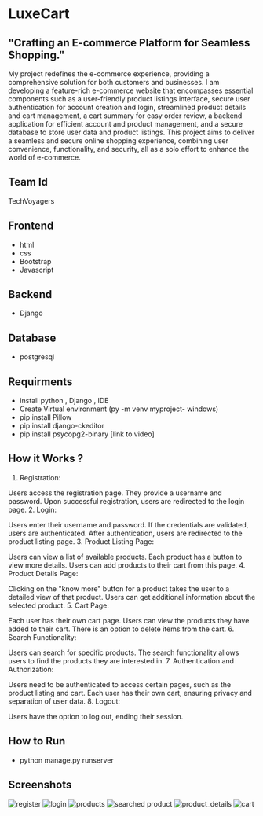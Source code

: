 
# LuxeCart
## "Crafting an E-commerce Platform for Seamless Shopping."
My project redefines the e-commerce experience, providing a comprehensive solution for both customers and businesses. I am developing a feature-rich e-commerce website that encompasses essential components such as a user-friendly product listings interface, secure user authentication for account creation and login, streamlined product details and cart management, a cart summary for easy order review, a backend application for efficient account and product management, and a secure database to store user data and product listings. This project aims to deliver a seamless and secure online shopping experience, combining user convenience, functionality, and security, all as a solo effort to enhance the world of e-commerce.
## Team Id
TechVoyagers
## Frontend
- html
- css
- Bootstrap
- Javascript
## Backend
- Django
## Database
- postgresql
## Requirments
- install python , Django , IDE
- Create Virtual environment (py -m venv myproject- windows)
- pip install Pillow
- pip install django-ckeditor
- pip install psycopg2-binary
[link to video]
## How it Works ?
1. Registration:

Users access the registration page.
They provide a username and password.
Upon successful registration, users are redirected to the login page.
2. Login:

Users enter their username and password.
If the credentials are validated, users are authenticated.
After authentication, users are redirected to the product listing page.
3. Product Listing Page:

Users can view a list of available products.
Each product has a button to view more details.
Users can add products to their cart from this page.
4. Product Details Page:

Clicking on the "know more" button for a product takes the user to a detailed view of that product.
Users can get additional information about the selected product.
5. Cart Page:

Each user has their own cart page.
Users can view the products they have added to their cart.
There is an option to delete items from the cart.
6. Search Functionality:

Users can search for specific products.
The search functionality allows users to find the products they are interested in.
7. Authentication and Authorization:

Users need to be authenticated to access certain pages, such as the product listing and cart.
Each user has their own cart, ensuring privacy and separation of user data.
8. Logout:

Users have the option to log out, ending their session.

   
## How to Run
- python manage.py runserver
  
## Screenshots
![register](https://github.com/rashi-ash/TechVoyagers-/assets/83757768/44766a52-ea94-4004-b460-e0200f95f0fd)
![login](https://github.com/rashi-ash/TechVoyagers-/assets/83757768/347e2733-f817-4af8-97be-5b86832442dc)
![products](https://github.com/rashi-ash/TechVoyagers-/assets/83757768/7d3e3c32-72b6-4e3c-aff9-d0ff1228d4ba)
![searched product](https://github.com/rashi-ash/TechVoyagers-/assets/83757768/3a159aac-e5e7-4f96-aa89-6ff1d3c6ceae)
![product_details](https://github.com/rashi-ash/TechVoyagers-/assets/83757768/dc7b81cf-96aa-4a72-8d16-57a01e62db35)
![cart](https://github.com/rashi-ash/TechVoyagers-/assets/83757768/bc12b091-7bfe-4b0c-acf3-e6fe00522f89)


